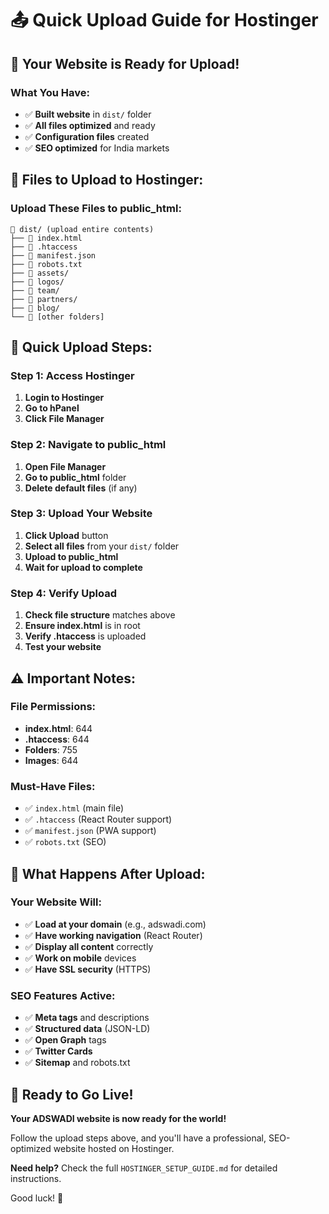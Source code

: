 # 📤 Quick Upload Guide for Hostinger

## 🚀 Your Website is Ready for Upload!

### What You Have:
- ✅ **Built website** in `dist/` folder
- ✅ **All files optimized** and ready
- ✅ **Configuration files** created
- ✅ **SEO optimized** for India markets

## 📁 Files to Upload to Hostinger:

### Upload These Files to public_html:
```
📁 dist/ (upload entire contents)
├── 📄 index.html
├── 📄 .htaccess
├── 📄 manifest.json
├── 📄 robots.txt
├── 📁 assets/
├── 📁 logos/
├── 📁 team/
├── 📁 partners/
├── 📁 blog/
└── 📁 [other folders]
```

## 🔧 Quick Upload Steps:

### Step 1: Access Hostinger
1. **Login to Hostinger**
2. **Go to hPanel**
3. **Click File Manager**

### Step 2: Navigate to public_html
1. **Open File Manager**
2. **Go to public_html** folder
3. **Delete default files** (if any)

### Step 3: Upload Your Website
1. **Click Upload** button
2. **Select all files** from your `dist/` folder
3. **Upload to public_html**
4. **Wait for upload to complete**

### Step 4: Verify Upload
1. **Check file structure** matches above
2. **Ensure index.html** is in root
3. **Verify .htaccess** is uploaded
4. **Test your website**

## ⚠️ Important Notes:

### File Permissions:
- **index.html**: 644
- **.htaccess**: 644
- **Folders**: 755
- **Images**: 644

### Must-Have Files:
- ✅ `index.html` (main file)
- ✅ `.htaccess` (React Router support)
- ✅ `manifest.json` (PWA support)
- ✅ `robots.txt` (SEO)

## 🎯 What Happens After Upload:

### Your Website Will:
- ✅ **Load at your domain** (e.g., adswadi.com)
- ✅ **Have working navigation** (React Router)
- ✅ **Display all content** correctly
- ✅ **Work on mobile** devices
- ✅ **Have SSL security** (HTTPS)

### SEO Features Active:
- ✅ **Meta tags** and descriptions
- ✅ **Structured data** (JSON-LD)
- ✅ **Open Graph** tags
- ✅ **Twitter Cards**
- ✅ **Sitemap** and robots.txt

## 🚀 Ready to Go Live!

**Your ADSWADI website is now ready for the world!**

Follow the upload steps above, and you'll have a professional, SEO-optimized website hosted on Hostinger.

**Need help?** Check the full `HOSTINGER_SETUP_GUIDE.md` for detailed instructions.

Good luck! 🎉
